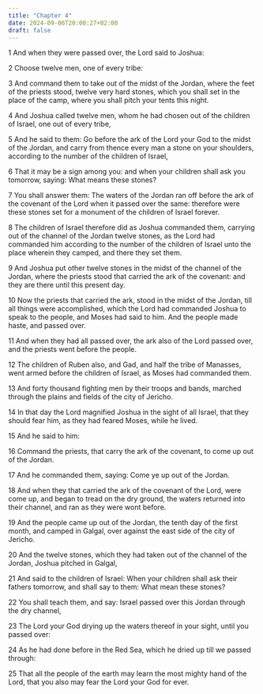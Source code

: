 ```yaml
---
title: "Chapter 4"
date: 2024-09-06T20:00:27+02:00
draft: false
---
```



1 And when they were passed over, the Lord said to Joshua:

2 Choose twelve men, one of every tribe:

3 And command them to take out of the midst of the Jordan, where the feet of the priests stood, twelve very hard stones, which you shall set in the place of the camp, where you shall pitch your tents this night.

4 And Joshua called twelve men, whom he had chosen out of the children of Israel, one out of every tribe,

5 And he said to them: Go before the ark of the Lord your God to the midst of the Jordan, and carry from thence every man a stone on your shoulders, according to the number of the children of Israel,

6 That it may be a sign among you: and when your children shall ask you tomorrow, saying: What means these stones?

7 You shall answer them: The waters of the Jordan ran off before the ark of the covenant of the Lord when it passed over the same: therefore were these stones set for a monument of the children of Israel forever.

8 The children of Israel therefore did as Joshua commanded them, carrying out of the channel of the Jordan twelve stones, as the Lord had commanded him according to the number of the children of Israel unto the place wherein they camped, and there they set them.

9 And Joshua put other twelve stones in the midst of the channel of the Jordan, where the priests stood that carried the ark of the covenant: and they are there until this present day.

10 Now the priests that carried the ark, stood in the midst of the Jordan, till all things were accomplished, which the Lord had commanded Joshua to speak to the people, and Moses had said to him. And the people made haste, and passed over.

11 And when they had all passed over, the ark also of the Lord passed over, and the priests went before the people.

12 The children of Ruben also, and Gad, and half the tribe of Manasses, went armed before the children of Israel, as Moses had commanded them.

13 And forty thousand fighting men by their troops and bands, marched through the plains and fields of the city of Jericho.

14 In that day the Lord magnified Joshua in the sight of all Israel, that they should fear him, as they had feared Moses, while he lived.

15 And he said to him:

16 Command the priests, that carry the ark of the covenant, to come up out of the Jordan.

17 And he commanded them, saying: Come ye up out of the Jordan.

18 And when they that carried the ark of the covenant of the Lord, were come up, and began to tread on the dry ground, the waters returned into their channel, and ran as they were wont before.

19 And the people came up out of the Jordan, the tenth day of the first month, and camped in Galgal, over against the east side of the city of Jericho.

20 And the twelve stones, which they had taken out of the channel of the Jordan, Joshua pitched in Galgal,

21 And said to the children of Israel: When your children shall ask their fathers tomorrow, and shall say to them: What mean these stones?

22 You shall teach them, and say: Israel passed over this Jordan through the dry channel,

23 The Lord your God drying up the waters thereof in your sight, until you passed over:

24 As he had done before in the Red Sea, which he dried up till we passed through:

25 That all the people of the earth may learn the most mighty hand of the Lord, that you also may fear the Lord your God for ever.

